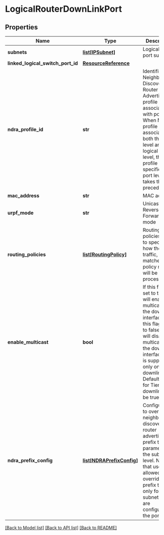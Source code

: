 # LogicalRouterDownLinkPort

## Properties
Name | Type | Description | Notes
------------ | ------------- | ------------- | -------------
**subnets** | [**list[IPSubnet]**](IPSubnet.md) | Logical router port subnets | 
**linked_logical_switch_port_id** | [**ResourceReference**](ResourceReference.md) |  | [optional] 
**ndra_profile_id** | **str** | Identifier of Neighbor Discovery Router Advertisement profile associated with port. When NDRA profile id is associated at both the port level and logical router level, the profile id specified at port level takes the precedence.  | [optional] 
**mac_address** | **str** | MAC address | [optional] 
**urpf_mode** | **str** | Unicast Reverse Path Forwarding mode | [optional] [default to 'STRICT']
**routing_policies** | [**list[RoutingPolicy]**](RoutingPolicy.md) | Routing policies used to specify how the traffic, which matches the policy routes, will be processed.  | [optional] 
**enable_multicast** | **bool** | If this flag is set to true - it will enable multicast on the downlink interface. If this flag is set to false - it will disable multicast on the downlink interface. This is supported only on Tier0 downlinks. Default value for Tier0 downlink will be true.  | [optional] 
**ndra_prefix_config** | [**list[NDRAPrefixConfig]**](NDRAPrefixConfig.md) | Configuration to override the neighbor discovery router advertisement prefix time parameters at the subnet level. Note that users are allowed to override the prefix time only for IPv6 subnets which are configured on the port.  | [optional] 

[[Back to Model list]](../README.md#documentation-for-models) [[Back to API list]](../README.md#documentation-for-api-endpoints) [[Back to README]](../README.md)

